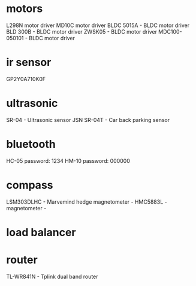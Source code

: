 # motors
L298N motor driver
MD10C motor driver
BLDC 5015A - BLDC motor driver
BLD 300B - BLDC motor driver
ZWSK05 - BLDC motor driver
MDC100-050101 - BLDC motor driver


# ir sensor
GP2Y0A710K0F


# ultrasonic
SR-04 - Ultrasonic sensor
JSN SR-04T - Car back parking sensor


# bluetooth
HC-05 password: 1234
HM-10 password: 000000


# compass
LSM303DLHC - Marvemind hedge magnetometer -
HMC5883L - magnetometer -


# load balancer


# router
TL-WR841N - Tplink dual band router
